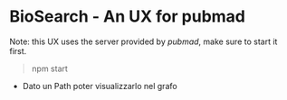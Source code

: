 # BioSearch - An UX for pubmad

Note: this UX uses the server provided by *pubmad*, make sure to start it first.

> npm start

- Dato un Path poter visualizzarlo nel grafo